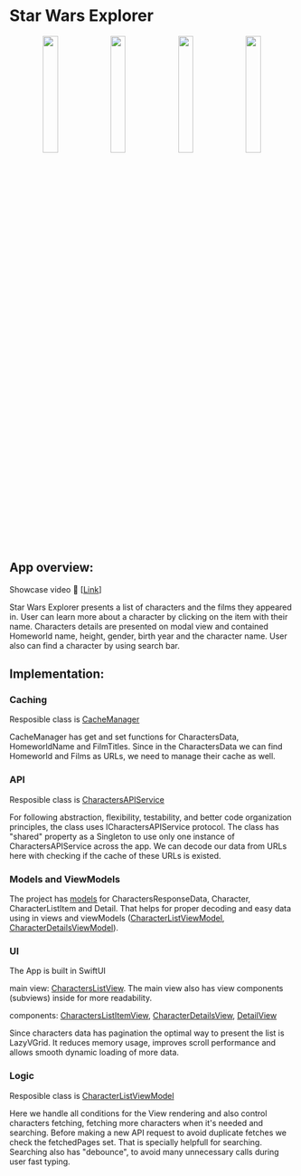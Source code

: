 # Star Wars Explorer

  <p align="center" width="100%"> 
    <img width="23%" src="https://github.com/user-attachments/assets/f2655601-2342-4301-baab-3ab8de90e1dd">
    <img width="23%" src="https://github.com/user-attachments/assets/77f7feac-23b2-4f00-bef1-94aeae9ce213">
    <img width="23%" src="https://github.com/user-attachments/assets/c5341dd4-3325-4358-afa8-068f03871362">
    <img width="23%" src="https://github.com/user-attachments/assets/5a0ddc99-444e-419f-8e87-b6c3283055b6">
  </p>

## App overview:
Showcase video :movie_camera: [[Link](https://drive.google.com/file/d/1V-KRpDyntNuhmI1qfjT5ZPpVJhqrDNcO/view?usp=sharing)]

Star Wars Explorer presents a list of characters and the films they appeared in. User can learn more about a character by clicking on the item with their name. Characters details are presented on modal view and contained Homeworld name, height, gender, birth year and the character name. User also can find a character by using search bar. 

## Implementation:

### Caching
Resposible class is [CacheManager](https://github.com/RozhinaNadya/star-wars-explorer/blob/main/StarWarsExplorer/Sources/CacheManager.swift)

CacheManager has get and set functions for CharactersData, HomeworldName and FilmTitles. Since in the CharactersData we can find Homeworld and Films as URLs, we need to manage their cache as well.

### API
Resposible class is [CharactersAPIService](https://github.com/RozhinaNadya/star-wars-explorer/blob/main/StarWarsExplorer/Sources/CharactersAPIService.swift)

For following abstraction, flexibility, testability, and better code organization principles, the class uses ICharactersAPIService protocol. The class has "shared" property as a Singleton to use only one instance of CharactersAPIService across the app. We can decode our data from URLs here with checking if the cache of these URLs is existed. 

### Models and ViewModels
The project has [models](https://github.com/RozhinaNadya/star-wars-explorer/tree/main/StarWarsExplorer/Models) for CharactersResponseData, Character, CharacterListItem and Detail. That helps for proper decoding and easy data using in views and viewModels ([CharacterListViewModel](https://github.com/RozhinaNadya/star-wars-explorer/blob/main/StarWarsExplorer/CharactersList/CharacterListViewModel.swift), [CharacterDetailsViewModel](https://github.com/RozhinaNadya/star-wars-explorer/blob/main/StarWarsExplorer/CharactersList/Components/CharacterDetails/CharacterDetailsViewModel.swift)).

### UI 
The App is built in SwiftUI

main view: [CharactersListView](https://github.com/RozhinaNadya/star-wars-explorer/blob/main/StarWarsExplorer/CharactersList/CharactersListView.swift). The main view also has view components (subviews) inside for more readability. 

components: [CharactersListItemView](https://github.com/RozhinaNadya/star-wars-explorer/blob/main/StarWarsExplorer/CharactersList/Components/CharactersListItem/CharactersListItemView.swift), [CharacterDetailsView](https://github.com/RozhinaNadya/star-wars-explorer/blob/main/StarWarsExplorer/CharactersList/Components/CharacterDetails/CharacterDetailsView.swift), [DetailView](https://github.com/RozhinaNadya/star-wars-explorer/blob/main/StarWarsExplorer/CharactersList/Components/CharacterDetails/DetailView.swift)

Since characters data has pagination the optimal way to present the list is LazyVGrid. It reduces memory usage, improves scroll performance and allows smooth dynamic loading of more data.

### Logic
Resposible class is [CharacterListViewModel](https://github.com/RozhinaNadya/star-wars-explorer/blob/main/StarWarsExplorer/CharactersList/CharacterListViewModel.swift)

Here we handle all conditions for the View rendering and also control characters fetching, fetching more characters when it's needed and searching. Before making a new API request to avoid duplicate fetches we check the fetchedPages set. That is specially helpfull for searching. Searching also has "debounce", to avoid many unnecessary calls during user fast typing.

